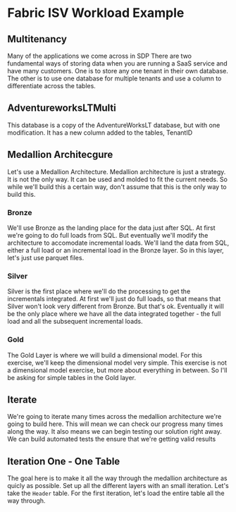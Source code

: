 # Fabric ISV Workload Example

## Multitenancy
Many of the applications we come across in SDP
There are two fundamental ways of storing data when you are running a SaaS service and have many customers.  One is to store any one tenant in their own database.  The other is to use one database for multiple tenants and use a column to differentiate across the tables.  

## AdventureworksLTMulti
This database is a copy of the AdventureWorksLT database, but with one modification.  It has a new column added to the tables, TenantID

## Medallion Architecgure
Let's use a Medallion Architecture.  Medallion architecture is just a strategy.  It is not the only way.  It can be used and molded to fit the current needs.  So while we'll build this a certain way, don't assume that this is the only way to build this.  

### Bronze
We'll use Bronze as the landing place for the data just after SQL.  At first we're going to do full loads from SQL.  But eventually we'll modify the architecture to accomodate incremental loads.  We'll land the data from SQL, either a full load or an incremental load in the Bronze layer.  So in this layer, let's just use parquet files.

### Silver
Silver is the first place where we'll do the processing to get the incrementals integrated.  At first we'll just do full loads, so that means that Silver won't look very different from Bronze.  But that's ok.  Eventually it will be the only place where we have all the data integrated together - the full load and all the subsequent incremental loads.

### Gold
The Gold Layer is where we will build a dimensional model.  For this exercise, we'll keep the dimensional model very simple.  This exercise is not a dimensional model exercise, but more about everything in between.  So I'll be asking for simple tables in the Gold layer.

## Iterate
We're going to iterate many times across the medallion architecture we're going to build here.  This will mean we can check our progress many times along the way.  It also means we can begin testing our solution right away.  We can build automated tests the ensure that we're getting valid results 

## Iteration One - One Table
The goal here is to make it all the way through the medallion architecture as quicly as possible.  Set up all the different layers with an small iteration.  Let's take the ```Header``` table.  For the first iteration, let's load the entire table all the way through.
